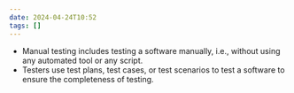 ```yaml
---
date: 2024-04-24T10:52
tags: []
---
```

- Manual testing includes testing a software manually, i.e., without using any automated tool or any script.
- Testers use test plans, test cases, or test scenarios to test a software to ensure the completeness of testing. 